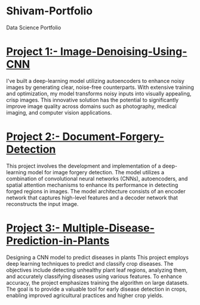 # Shivam-Portfolio
Data Science Portfolio

# [Project 1:- Image-Denoising-Using-CNN](https://github.com/ShivamKabra/Image-Denoising-Using-CNN.git)
I've built a deep-learning model utilizing autoencoders to enhance noisy images by generating clear, noise-free counterparts. 
With extensive training and optimization, my model transforms noisy inputs into visually appealing, crisp images. 
This innovative solution has the potential to significantly improve image quality across domains such as photography, medical imaging, and computer vision applications.

# [Project 2:- Document-Forgery-Detection](https://github.com/ShivamKabra/Document-Forgery-Detection.git)
This project involves the development and implementation of a deep-learning model for image forgery detection. The model utilizes a combination of convolutional neural networks (CNNs), autoencoders, and spatial attention mechanisms to enhance its performance in detecting forged regions in images. The model architecture consists of an encoder network that captures high-level features and a decoder network that reconstructs the input image.


# [Project 3:- Multiple-Disease-Prediction-in-Plants](https://github.com/ShivamKabra/Multiple-Disease-Prediction-in-Plants.git)
Designing a CNN model to predict diseases in plants 
This project employs deep learning techniques to predict and classify crop diseases. The objectives include detecting unhealthy plant leaf regions, analyzing them, and accurately classifying diseases using various features. To enhance accuracy, the project emphasizes training the algorithm on large datasets. The goal is to provide a valuable tool for early disease detection in crops, enabling improved agricultural practices and higher crop yields.
